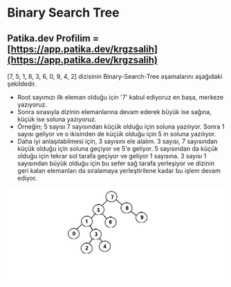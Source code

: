 # Binary Search Tree
## Patika.dev Profilim = [https://app.patika.dev/krgzsalih](https://app.patika.dev/krgzsalih)

[7, 5, 1, 8, 3, 6, 0, 9, 4, 2] dizisinin Binary-Search-Tree aşamalarını aşağıdaki şekildedir.

- Root sayımızı ilk eleman olduğu için '7' kabul ediyoruz en başa, merkeze yazıyoruz.
- Sonra sırasıyla dizinin elemanlarına devam ederek büyük ise sağına, küçük ise soluna yazıyoruz.
- Örneğin; 5 sayısı 7 sayısından küçük olduğu için soluna yazılıyor. Sonra 1 sayısı geliyor ve o ikisinden de küçük olduğu için 5 in soluna yazılıyor.
- Daha iyi anlaşılabilmesi için, 3 sayısını ele alalım. 3 sayısı, 7 sayısından küçük olduğu için soluna geçiyor ve 5'e geliyor. 5 sayısından da küçük olduğu için tekrar sol tarafa geçiyor ve geliyor 1 sayısına. 3 sayısı 1 sayısından büyük olduğu için bu sefer sağ tarafa yerleşiyor ve dizinin geri kalan elemanları da sıralamaya yerleştirilene kadar bu işlem devam ediyor.

![image](binarySearchTree.png "binarySearchTree")